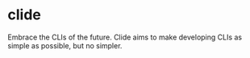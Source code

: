 # clide
Embrace the CLIs of the future. Clide aims to make developing CLIs as simple as possible, but no simpler.
